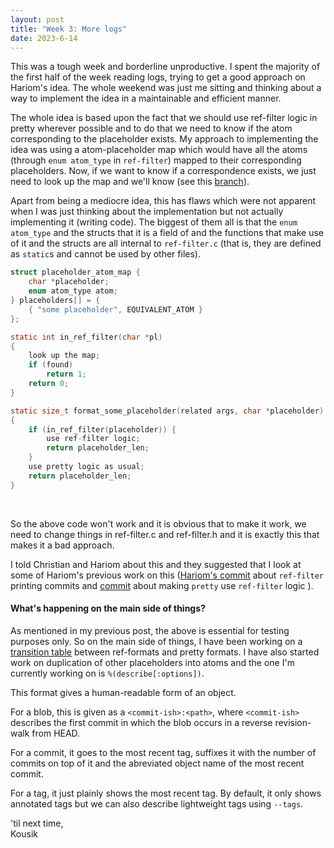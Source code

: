 ```yaml
---
layout: post
title: "Week 3: More logs"
date: 2023-6-14
---
```


This was a tough week and borderline unproductive. I spent the majority
of the first half of the week reading logs, trying to get a good
approach on Hariom's idea. The whole weekend was just me sitting and
thinking about a way to implement the idea in a maintainable and
efficient manner.<br />

The whole idea is based upon the fact that we should use ref-filter
logic in pretty wherever possible and to do that we need to know if the
atom corresponding to the placeholder exists. My approach to implementing
the idea was using a atom-placeholder map which would have all the atoms
(through `enum atom_type` in `ref-filter`) mapped to their corresponding
placeholders. Now, if we want to know if a correspondence exists, we just
need to look up the map and we'll know (see this [branch](https://github.com/five-sh/git/commits/ref-filter-in-pretty)).<br />

Apart from being a mediocre idea, this has flaws which were not apparent
when I was just thinking about the implementation but not actually
implementing it (writing code). The biggest of them all is that the
`enum atom_type` and the structs that it is a field of and the functions
that make use of it and the structs are all internal to `ref-filter.c`
(that is, they are defined as `static`s and cannot be used by other
files).<br />

```c
struct placeholder_atom_map {
	char *placeholder;
	enum atom_type atom;
} placeholders[] = {
	{ "some placeholder", EQUIVALENT_ATOM }
};

static int in_ref_filter(char *pl)
{
	look up the map;
	if (found)
		return 1;
	return 0;
}

static size_t format_some_placeholder(related args, char *placeholder)
{
	if (in_ref_filter(placeholder)) {
		use ref-filter logic;
		return placeholder_len;
	}
	use pretty logic as usual;
	return placeholder_len;
}
```
<br />

So the above code won't work and it is obvious that to make it work, we
need to change things in ref-filter.c and ref-filter.h and it is exactly
this that makes it a bad approach.<br />

I told Christian and Hariom about this and they suggested that I look at
some of Hariom's previous work on this ([Hariom's commit](https://github.com/harry-hov/git/commit/a07a2ab0d8c39900c098963a0c6f28c5ab359dca)
about `ref-filter` printing commits and [commit](https://github.com/harry-hov/git/commit/47b77e5cf37a1d478d82921a66eddfc611978a03) about making `pretty` use
`ref-filter` logic ).<br />

#### What's happening on the main side of things?
As mentioned in my previous post, the above is essential for testing
purposes only. So on the main side of things, I have been working on a
[transition table](https://docs.google.com/spreadsheets/d/1XKNbp1azKi2IFHzdkQSGS-dgnb98XM128lTXuszHTTA/edit?usp=sharing)
between ref-formats and pretty formats. I have also started work on
duplication of other placeholders into atoms and the one I'm
currently working on is    `%(describe[:options])`.<br />

This format gives a human-readable form of an object.<br />

For a blob, this is given as a `<commit-ish>:<path>`, where `<commit-ish>`
describes the first commit in which the blob occurs in a reverse
revision-walk from HEAD.<br />

For a commit, it goes to the most recent tag, suffixes it with the number
of commits on top of it and the abreviated object name of the most recent
commit.<br />

For a tag, it just plainly shows the most recent tag. By default, it only
shows annotated tags but we can also describe lightweight tags using `--tags`.<br />

'til next time,<br />
Kousik
